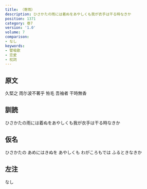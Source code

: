 ```yaml
---
title: （寄雨）
description: ひさかたの雨には着ぬをあやしくも我が衣手は干る時なきか
position: 1371
category: 巻7
version: '1.0'
volume: 7
comparison:
- なし
keywords:
- 譬喩歌
- 恋愛
- 枕詞
---
```


## 原文

久堅之 雨尓波不著乎 恠毛 吾袖者 干時無香

## 訓読

ひさかたの雨には着ぬをあやしくも我が衣手は干る時なきか

## 仮名

ひさかたの あめにはきぬを あやしくも わがころもでは ふるときなきか

## 左注

なし
